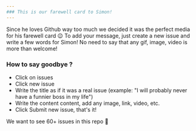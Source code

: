 ```yaml
---
### This is our farewell card to Simon!
--- 
```


Since he loves Github way too much we decided it was the perfect media for his farewell card :wink:
To add your message, just create a new issue and write a few words for Simon! No need to say that any gif, image, video is more than welcome! 

### How to say goodbye ? 

- Click on issues
- Click new issue
- Write the title as if it was a real issue (example: "I will probably never have a funnier boss in my life")
- Write the content content, add any image, link, video, etc. 
- Click Submit new issue, that's it!


We want to see 60+ issues in this repo :rocket:

